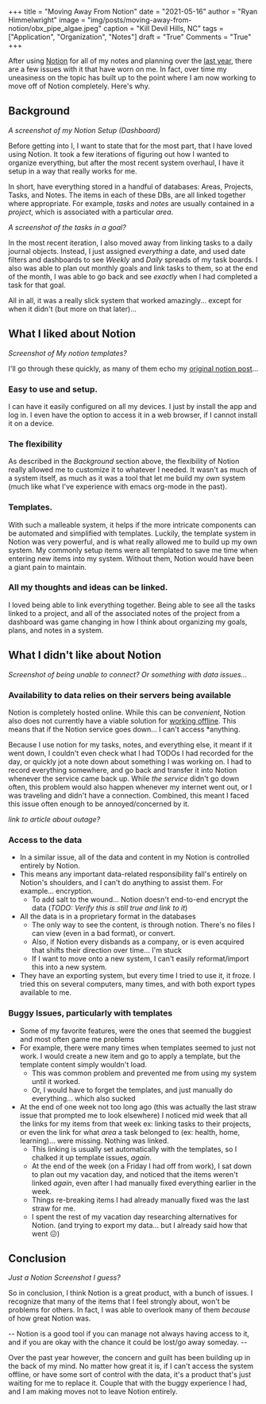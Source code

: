 +++
title   = "Moving Away From Notion"
date    = "2021-05-16"
author  = "Ryan Himmelwright"
image   = "img/posts/moving-away-from-notion/obx_pipe_algae.jpeg"
caption = "Kill Devil Hills, NC"
tags    = ["Application", "Organization", "Notes"]
draft   = "True"
Comments = "True"
+++

After using [Notion](https://notion.so) for all of my notes and planning over
the [last year](/post/trying-notion/), there are a few issues with it that have
worn on me.  In fact, over time my uneasiness on the topic has built up to the
point where I am now working to move off of Notion completely. Here's why.

<!--more-->

## Background

*A screenshot of my Notion Setup (Dashboard)*

Before getting into I, I want to state that for the most part, that I have loved
using Notion. It took a few iterations of figuring out how I wanted to organize
everything, but after the most recent system overhaul, I have it setup in a way
that really works for me.

In short, have everything stored in a handful of databases: Areas, Projects,
Tasks, and Notes.  The items in each of these DBs, are all linked together where
appropriate. For example, *tasks* and *notes* are usually contained in a
*project*, which is associated with a particular *area*.

*A screenshot of the tasks in a goal?*

In the most recent iteration, I also moved away from linking tasks to a daily
journal objects. Instead, I just assigned *everything* a date, and used date
filters and dashboards to see *Weekly* and *Daily* spreads of my task boards. I
also was able to plan out monthly goals and link tasks to them, so at the end of
the month, I was able to go back and see *exactly* when I had completed a task
for that goal.

All in all, it was a really slick system that worked amazingly... except for
when it didn't (but more on that later)...

## What I liked about Notion

*Screenshot of My notion templates?*

I'll go through these quickly, as many of them echo my [original notion
post](/post/trying-notion/)...

### Easy to use and setup. 
I can have it easily configured on all my devices. I just by install the app and
log in. I even have the option to access it in a web browser, if I cannot
install it on a device.

### The flexibility
As described in the *Background* section above, the flexibility of Notion really
allowed me to customize it to whatever I needed. It wasn't as much of a system
itself, as much as it was a tool that let me build my *own* system (much like
what I've experience with emacs org-mode in the past).

### Templates. 
With such a malleable system, it helps if the more intricate components can be
automated and simplified with templates. Luckily, the template system in Notion
was very powerful, and is what really allowed me to build  up my own system. My
commonly setup items were all templated to save me time when entering new items
into my system. Without them, Notion would have been a giant pain to maintain.

### All my thoughts and ideas can be linked. 
I loved being able to link everything together. Being able to see all the tasks
linked to a project, and all of the associated notes of the project from a
dashboard was game changing in how I think about organizing my goals, 
plans, and notes in a system.

## What I didn't like about Notion

*Screenshot of being unable to connect? Or something with data issues...*

### Availability to data relies on their servers being available
Notion is completely hosted online. While this can be *convenient*, Notion also
does not currently have a viable solution for [working
offline](https://www.notion.so/How-can-I-use-Notion-offline-de55148f97c84de3b6e71aa058906be4). This means that if the Notion service goes down... I can't access *anything.

Because I use notion for my tasks, notes, and everything else, it meant if it went down, I couldn't even check what I had TODOs I had recorded for the day, or quickly jot a note down about something I was working on. I had to record everything somewhere, and go back and transfer it into Notion whenever the service came back up. While *the service* didn't go down often, this problem would also happen whenever my internet went out, or I was traveling and didn't have a connection. Combined, this meant I faced this issue often enough to be annoyed/concerned by it.

*link to article about outage?*

### Access to the data
- In a similar issue, all of the data and content in my Notion is controlled
entirely by Notion.
- This means any important data-related responsibility fall's entirely on
Notion's shoulders, and I can't do anything to assist them. For example...
encryption.
    - To add salt to the wound... Notion doesn't end-to-end encrypt the data
    (*TODO: Verify this is still true and link to it*)
- All the data is in a proprietary format in the databases
    - The only way to see the content, is through notion. There's no files I can view (even in a bad format), or convert.
    - Also, if Notion every disbands as a company, or is even acquired that shifts their direction over time... I'm stuck
    - If I want to move onto a new system, I can't easily reformat/import this into a new system.
- They have an exporting system, but every time I tried to use it, it froze. I tried this on several computers, many times, and with both export types available to me.

### Buggy Issues, particularly with templates
- Some of my favorite features, were the ones that seemed the buggiest and most often game me problems
- For example, there were many times when templates seemed to just not work. I would create a new item and go to apply a template, but the template content simply wouldn't load. 
    - This was common problem and prevented me from using my system until it worked. 
    - Or, I would have to forget the templates, and just manually do everything... which also sucked
- At the end of one week not too long ago (this was actually the last straw issue that prompted me to look elsewhere) I noticed mid week that all the links for my items from that week ex: linking tasks to their projects, or even the link for what *area* a task belonged to (ex: health, home, learning)... were missing. Nothing was linked. 
    - This linking is usually set automatically with the templates, so I chalked it up template issues, *again*.
    - At the end of the week (on a Friday I had off from work), I sat down to plan out my vacation day, and noticed that the items weren't linked *again*, even after I had manually fixed everything earlier in the week.
    - Things re-breaking items I had already manually fixed was the last straw for me.
    - I spent the rest of my vacation day researching alternatives for Notion. (and trying to export my data... but I already said how that went 😖)

## Conclusion

*Just a Notion Screenshot I guess?*

So in conclusion, I think Notion is a great product, with a bunch of issues. I
recognize that many of the items that I feel strongly about, won't be problems
for others. In fact, I was able to overlook many of them *because* of how great Notion was. 

-- Notion is a good tool if you can manage not always having access to it, and if you are okay with the chance it could be lost/go away someday. --

Over the past year however, the concern and guilt has been building up in the
back of my mind. No matter how great it is, if I can't access the system
offline, or have some sort of control with the data, it's a product that's just
waiting for me to replace it. Couple that with the buggy experience I had, and I
am making moves not to leave Notion entirely.

